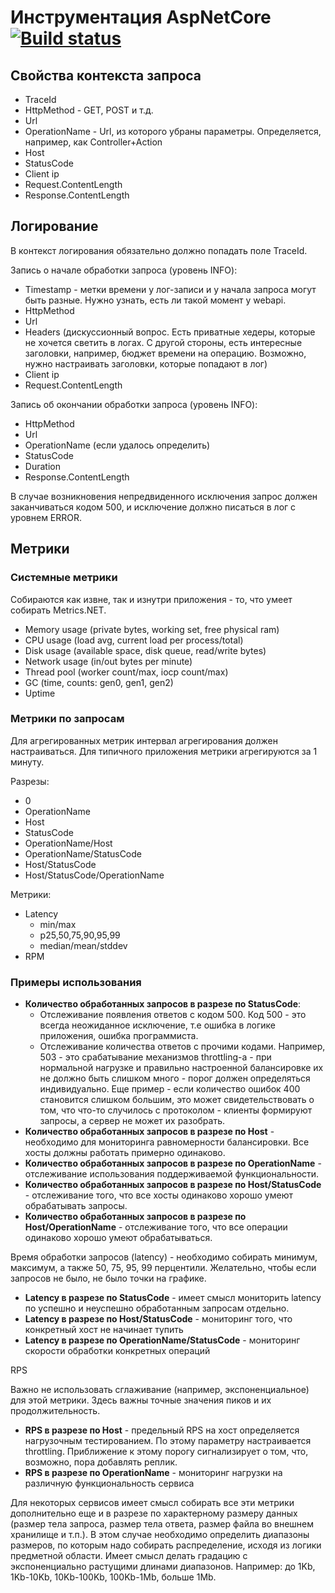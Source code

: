 # Инструментация AspNetCore [![Build status](https://ci.appveyor.com/api/projects/status/p8rdj4uu19l3p368/branch/master?svg=true)](https://ci.appveyor.com/project/vostok/log4net/branch/master)

## Свойства контекста запроса
* TraceId
* HttpMethod - GET, POST и т.д.
* Url
* OperationName - Url, из которого убраны параметры. Определяется, например, как Controller+Action
* Host
* StatusCode
* Client ip
* Request.ContentLength
* Response.ContentLength

## Логирование
В контекст логирования обязательно должно попадать поле TraceId.

Запись о начале обработки запроса (уровень INFO):
* Timestamp - метки времени у лог-записи и у начала запроса могут быть разные. Нужно узнать, есть ли такой момент у webapi.
* HttpMethod
* Url
* Headers (дискуссионный вопрос. Есть приватные хедеры, которые не хочется светить в логах. С другой стороны, есть интересные заголовки, например, бюджет времени на операцию. Возможно, нужно настраивать заголовки, которые попадают в лог)
* Client ip
* Request.ContentLength

Запись об окончании обработки запроса (уровень INFO):
* HttpMethod
* Url
* OperationName (если удалось определить)
* StatusCode
* Duration
* Response.ContentLength

В случае возникновения непредвиденного исключения запрос должен заканчиваться кодом 500, и исключение должно писаться в лог с уровнем ERROR.

## Метрики

### Системные метрики

Собираются как извне, так и изнутри приложения - то, что умеет собирать Metrics.NET.
* Memory usage (private bytes, working set, free physical ram)
* CPU usage (load avg, current load per process/total)
* Disk usage (available space, disk queue, read/write bytes)
* Network usage (in/out bytes per minute)
* Thread pool (worker count/max, iocp count/max)
* GC (time, counts: gen0, gen1, gen2)
* Uptime

### Метрики по запросам

Для агрегированных метрик интервал агрегирования должен настраиваться. Для типичного приложения метрики агрегируются за 1 минуту.

Разрезы:
* 0
* OperationName
* Host
* StatusCode
* OperationName/Host
* OperationName/StatusCode
* Host/StatusCode
* Host/StatusCode/OperationName

Метрики:
* Latency
  - min/max
  - p25,50,75,90,95,99
  - median/mean/stddev
* RPM


### Примеры использования

* **Количество обработанных запросов в разрезе по StatusCode**:
  - Отслеживание появления ответов с кодом 500. Код 500 - это всегда неожиданное исключение, т.е ошибка в логике приложения, ошибка программиста.
  - Отслеживание количества ответов с прочими кодами. Например, 503 - это срабатывание механизмов throttling-а - при нормальной нагрузке и правильно настроенной балансировке их не должно быть слишком много - порог должен определяться индивидуально. Еще пример - если количество ошибок 400 становится слишком большим, это может свидетельствовать о том, что что-то случилось с протоколом - клиенты формируют запросы, а сервер не может их разобрать.
* **Количество обработанных запросов в разрезе по Host** - необходимо для мониторинга равномерности балансировки. Все хосты должны работать примерно одинаково.
* **Количество обработанных запросов в разрезе по OperationName** - отслеживание использования поддерживаемой функциональности.
* **Количество обработанных запросов в разрезе по Host/StatusCode** - отслеживание того, что все хосты одинаково хорошо умеют обрабатывать запросы.
* **Количество обработанных запросов в разрезе по Host/OperationName** - отслеживание того, что все операции одинаково хорошо умеют обрабатываться.

Время обработки запросов (latency) - необходимо собирать минимум, максимум, а также 50, 75, 95, 99 перцентили. Желательно, чтобы если запросов не было, не было точки на графике.

* **Latency в разрезе по StatusCode** - имеет смысл мониторить latency по успешно и неуспешно обработанным запросам отдельно.
* **Latency в разрезе по Host/StatusCode** - мониторинг того, что конкретный хост не начинает тупить
* **Latency в разрезе по OperationName/StatusCode** - мониторинг скорости обработки конкретных операций

RPS

Важно не использовать сглаживание (например, экспоненциальное) для этой метрики. Здесь важны точные значения пиков и их продолжительность.

* **RPS в разрезе по Host** - предельный RPS на хост определяется нагрузочным тестированием. По этому параметру настраивается throttling. Приближение к этому порогу сигнализирует о том, что, возможно, пора добавлять реплик.
* **RPS в разрезе по OperationName** - мониторинг нагрузки на различную функциональность сервиса

Для некоторых сервисов имеет смысл собирать все эти метрики дополнительно еще и в разрезе по характерному размеру данных (размер тела запроса, размер тела ответа, размер файла во внешнем хранилище и т.п.). В этом случае необходимо определить диапазоны размеров, по которым надо собирать распределение, исходя из логики предметной области. Имеет смысл делать градацию с экспоненциально растущими длинами диапазонов. Например: до 1Kb, 1Kb-10Kb, 10Kb-100Kb, 100Kb-1Mb, больше 1Mb.

